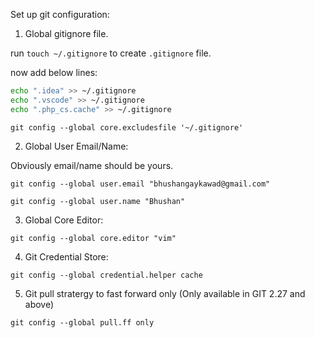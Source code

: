 Set up git configuration:

1) Global gitignore file.

run `touch ~/.gitignore` to create `.gitignore` file.

now add below lines:

```bash
echo ".idea" >> ~/.gitignore
echo ".vscode" >> ~/.gitignore
echo ".php_cs.cache" >> ~/.gitignore
```

`git config --global core.excludesfile '~/.gitignore'`

2) Global User Email/Name: 

Obviously email/name should be yours.

`git config --global user.email "bhushangaykawad@gmail.com"`

`git config --global user.name "Bhushan"`

3) Global Core Editor: 

`git config --global core.editor "vim"`

4) Git Credential Store:

`git config --global credential.helper cache`

5) Git pull stratergy to fast forward only (Only available in GIT 2.27 and above) 

`git config --global pull.ff only`
